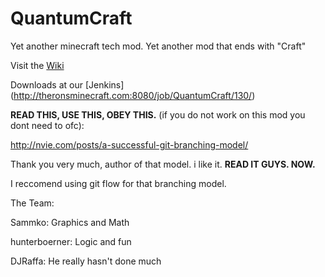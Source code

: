 QuantumCraft
============

Yet another minecraft tech mod. Yet another mod that ends with "Craft"


Visit the [Wiki](https://github.com/sammko/QuantumCraft/wiki)

Downloads at our [Jenkins] (http://theronsminecraft.com:8080/job/QuantumCraft/130/)

<b>READ THIS, USE THIS, OBEY THIS.</b> (if you do not work on this mod you dont need to ofc):

http://nvie.com/posts/a-successful-git-branching-model/

Thank you very much, author of that model. i like it.
<b>READ IT GUYS. NOW.</b>

I reccomend using git flow for that branching model.

The Team:

Sammko: Graphics and Math

hunterboerner: Logic and fun

DJRaffa: He really hasn't done much


